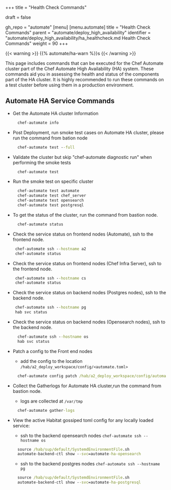 +++
title = "Health Check Commands"

draft = false

gh_repo = "automate"
[menu]
  [menu.automate]
    title = "Health Check Commands"
    parent = "automate/deploy_high_availability"
    identifier = "automate/deploy_high_availability/ha_healthcheck.md Health Check Commands"
    weight = 90
+++

{{< warning >}}
{{% automate/ha-warn %}}s
{{< /warning >}}

This page includes commands that can be executed for the Chef Automate cluster part of the Chef Automate High Availability (HA) system. These commands aid you in assessing the health and status of the components part of the HA cluster. It is highly recommended to run these commands on a test cluster before using them in a production environment.

## Automate HA Service Commands

- Get the Automate HA cluster Information 
  ```cmd
    chef-automate info 
  ```

- Post Deployment, run smoke test cases on Automate HA cluster, please run the command from bation node
  ```cmd
    chef-automate test --full 
  ```

- Validate the cluster but skip "chef-automate diagnostic run" when performing the smoke tests
  ```cmd
    chef-automate test  
  ```

- Run the smoke test on specific cluster 
  ```cmd
    chef-automate test automate
    chef-automate test chef_server
    chef-automate test opensearch
    chef-automate test postgresql 
  ```


- To get the status of the cluster, run the command from bastion node. 
  ```cmd
    chef-automate status 
  ```

- Check the service status on frontend nodes (Automate), ssh to the frontend node.
   ```cmd 
    chef-automate ssh --hostname a2
    chef-automate status
  ```

- Check the service status on frontend nodes (Chef Infra Server), ssh to the frontend node.
   ```cmd 
    chef-automate ssh --hostname cs
    chef-automate status
  ```

- Check the service status on backend nodes (Postgres nodes), ssh to the backend node.
  ```cmd 
   chef-automate ssh --hostname pg
   hab svc status
  ```

- Check the service status on backend nodes (Opensearch nodes), ssh to the backend node.
  ```cmd 
    chef-automate ssh --hostname os
    hab svc status
  ```

- Patch a config to the Front end nodes 
  - add the config to the location `/hab/a2_deploy_workspace/config/<automate.toml>`
  ``` cmd
    chef-automate config patch /hab/a2_deploy_workspace/config/automate.toml
  ```

- Collect the Gatherlogs for Automate HA cluster,run the command from bastion node.  
  - logs are collected at `/var/tmp`
  ```cmd
    chef-automate gather-logs
  ```

- View the active Habitat gossiped toml config for any locally loaded service:
  - ssh to the backend opensearch nodes `chef-automate ssh --hostname os`
  ```cmd
    source /hab/sup/default/SystemdEnvironmentFile.sh
    automate-backend-ctl show --svc=automate-ha-opensearch
  ```
  - ssh to the backend postgres nodes `chef-automate ssh --hostname pg`
  ```cmd
    source /hab/sup/default/SystemdEnvironmentFile.sh
    automate-backend-ctl show --svc=automate-ha-postgresql
  ```